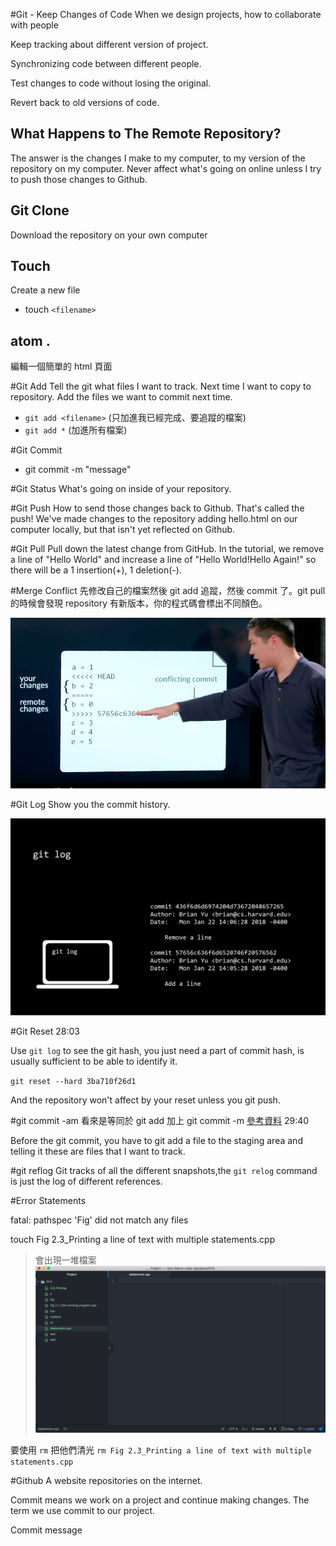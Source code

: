 

#Git - Keep Changes of Code
When we design projects, how to collaborate with people

Keep tracking about different version of project. 

Synchronizing code between different people. 

Test changes to code without losing the original.

Revert back to old versions of code.

## What Happens to The Remote Repository?
The answer is the changes I make to my computer, to my version of the repository on my computer. Never affect what's going on online unless I try to push those changes to Github.


## Git Clone
Download the repository on your own computer

## Touch
Create a new file
* touch `<filename>`

## atom .
編輯一個簡單的 html 頁面

#Git Add
Tell the git what files I want to track. Next time I want to copy to repository. Add the files we want to commit next time.
* `git add <filename>` (只加進我已經完成、要追蹤的檔案)
* `git add *` (加進所有檔案)

#Git Commit
* git commit -m "message"

#Git Status
What's going on inside of your repository.

#Git Push
How to send those changes back to Github. That's called the push! We've made changes to the repository adding hello.html on our computer locally, but that isn't yet reflected on Github.

#Git Pull
Pull down the latest change from GitHub. In the tutorial, we remove a line of "Hello World" and increase a line of "Hello World!Hello Again!" so there will be a 1 insertion(+), 1 deletion(-).

#Merge Conflict
先修改自己的檔案然後 git add 追蹤，然後 commit 了。git pull 的時候會發現 repository 有新版本，你的程式碼會標出不同顏色。

![](/assets/git_2.png)

#Git Log
Show you the commit history.

![](/assets/git_3.png)

#Git Reset
28:03

Use `git log` to see the git hash, you just need a part of commit hash, is usually sufficient to be able to identify it.

`git reset --hard 3ba710f26d1`

And the repository won't affect by your reset unless you git push.

#git commit -am
看來是等同於 git add 加上 git commit -m 
[參考資料](https://gogojimmy.net/2012/02/29/git-scenario/)
29:40

Before the git commit, you have to git add a file to the staging area and telling it these are files that I want to track.

#git reflog
Git tracks of all the different snapshots,the `git relog` command is just the log of different references.


#Error Statements

fatal: pathspec 'Fig' did not match any files

touch Fig 2.3_Printing a line of text with multiple statements.cpp
> 會出現一堆檔案![](/assets/git_1.png)

要使用 `rm` 把他們清光
```rm Fig 2.3_Printing a line of text with multiple statements.cpp```




#Github
A website repositories on the internet.

Commit means we work on a project and continue making changes. The term we use commit to our project.

Commit message

